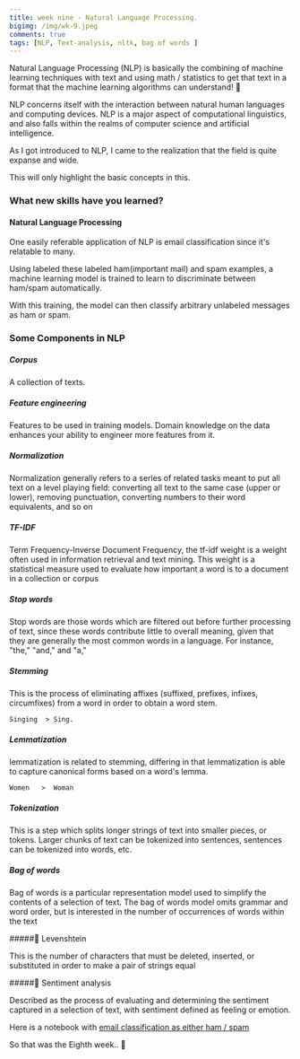 ```yaml
---
title: week nine - Natural Language Processing.
bigimg: /img/wk-9.jpeg
comments: true
tags: [NLP, Text-analysis, nltk, bag of words ]
---
```

Natural Language Processing (NLP) is basically the combining of machine learning techniques with text and using math / statistics to get that text in a format that the machine learning algorithms can understand! 📖

NLP concerns itself with the interaction between natural human languages and computing devices. NLP is a major aspect of computational linguistics, and also falls within the realms of computer science and artificial intelligence.

As I got introduced to NLP, I came to the realization that the field is quite expanse and wide.

This will only highlight the basic concepts in this.

### What new skills have you learned?



#### Natural Language Processing

One easily referable application of NLP is email classification since it's relatable to many.

Using labeled these labeled ham(important mail) and spam examples, a machine learning model is trained to learn to discriminate between ham/spam automatically.

With this training, the model can then classify arbitrary unlabeled messages as ham or spam.

### Some Components in NLP

##### Corpus  

A collection of texts.

##### Feature engineering

Features to be used in training models. Domain knowledge on the data enhances your ability to engineer more features from it.

##### Normalization

Normalization generally refers to a series of related tasks meant to put all text on a level playing field: converting all text to the same case (upper or lower), removing punctuation, converting numbers to their word equivalents, and so on

##### TF-IDF

Term Frequency-Inverse Document Frequency, the tf-idf weight is a weight often used in information retrieval and text mining. This weight is a statistical measure used to evaluate how important a word is to a document in a collection or corpus

##### Stop words

Stop words are those words which are filtered out before further processing of text, since these words contribute little to overall meaning, given that they are generally the most common words in a language. For instance, "the," "and," and "a,"


##### Stemming

This is the process of eliminating affixes (suffixed, prefixes, infixes, circumfixes) from a word in order to obtain a word stem.

```jupyter
Singing  > Sing.
```

##### Lemmatization

lemmatization is related to stemming, differing in that lemmatization is able to capture canonical forms based on a word's lemma.
```jupyter
Women   >  Woman
 ```

##### Tokenization

This is a step which splits longer strings of text into smaller pieces, or tokens. Larger chunks of text can be tokenized into sentences, sentences can be tokenized into words, etc.

##### Bag of words

Bag of words is a particular representation model used to simplify the contents of a selection of text. The bag of words model omits grammar and word order, but is interested in the number of occurrences of words within the text

#####📌  Levenshtein

This is the number of characters that must be deleted, inserted, or substituted in order to make a pair of strings equal

#####📌  Sentiment analysis

Described as the process of evaluating and determining the sentiment captured in a selection of text, with sentiment defined as feeling or emotion.

Here is a notebook with [email classification as either ham / spam]


So that was the Eighth week.. 🔏

[email classification as either ham / spam]:https://github.com/4bic/deliberate_practice/blob/master/jupyter%20notebooks/Natural-Language-Processing/NLP_fdns.ipynb
